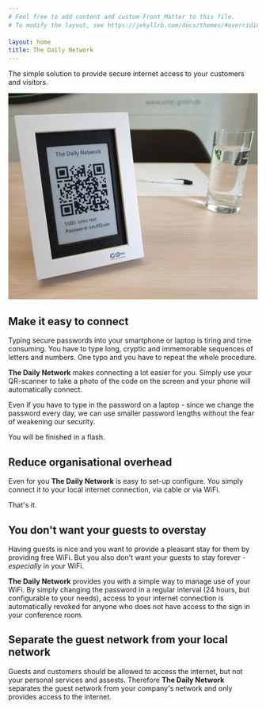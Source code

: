 ```yaml
---
# Feel free to add content and custom Front Matter to this file.
# To modify the layout, see https://jekyllrb.com/docs/themes/#overriding-theme-defaults

layout: home
title: The Daily Network
---
```


The simple solution to provide secure internet access to your customers and visitors.

![The Daily Network](/assets/the-daily-network.jpg)

## Make it easy to connect

Typing secure passwords into your smartphone or laptop is tiring and time consuming. You have to type long, cryptic and immemorable sequences of letters and numbers. One typo and you have to repeat the whole procedure.

**The Daily Network** makes connecting a lot easier for you. Simply use your QR-scanner to take a photo of the code on the screen and your phone will automatically connect.

Even if you have to type in the password on a laptop - since we change the password every day, we can use smaller password lengths without the fear of weakening our security.

You will be finished in a flash.

## Reduce organisational overhead

Even for you **The Daily Network** is easy to set-up configure. You simply connect it to your local internet connection, via cable or via WiFi. 

That's it.

## You don't want your guests to overstay 

Having guests is nice and you want to provide a pleasant stay for them by providing free WiFi. But you also don't want your guests to stay forever - _especially_ in your WiFi. 

**The Daily Network** provides you with a simple way to manage use of your WiFi. By simply changing the password in a regular interval (24 hours, but configurable to your needs), access to your internet connection is automatically revoked for anyone who does not have access to the sign in your conference room.

## Separate the guest network from your local network

Guests and customers should be allowed to access the internet, but not your personal services and assests.
Therefore **The Daily Network** separates the guest network from your company's network and only provides access to the internet.

